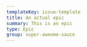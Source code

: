 ```yaml
---
templateKey: issue-template
title: An actual epic
summary: This is an epic
type: Epic
group: super-aweome-sauce
---
```

